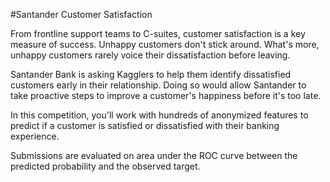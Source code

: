 ﻿#Santander Customer Satisfaction

From frontline support teams to C-suites, customer satisfaction is a key measure of success. Unhappy customers don't stick around. What's more, unhappy customers rarely voice their dissatisfaction before leaving.

Santander Bank is asking Kagglers to help them identify dissatisfied customers early in their relationship. Doing so would allow Santander to take proactive steps to improve a customer's happiness before it's too late.

In this competition, you'll work with hundreds of anonymized features to predict if a customer is satisfied or dissatisfied with their banking experience.



Submissions are evaluated on area under the ROC curve between the predicted probability and the observed target.